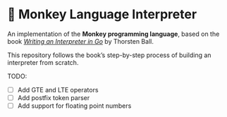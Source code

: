 # 🐒 Monkey Language Interpreter

An implementation of the **Monkey programming language**, based on the book [*Writing an Interpreter in Go*](https://interpreterbook.com/) by Thorsten Ball.

This repository follows the book’s step-by-step process of building an interpreter from scratch.  

TODO:
- [ ] Add GTE and LTE operators
- [ ] Add postfix token parser
- [ ] Add support for floating point numbers
